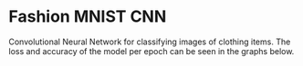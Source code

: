 # Fashion MNIST CNN
Convolutional Neural Network for classifying images of clothing items. The loss and accuracy of the model per epoch can be seen in the graphs below.
